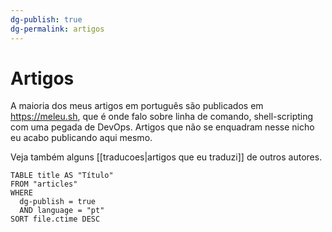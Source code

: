 ```yaml
---
dg-publish: true
dg-permalink: artigos
---
```

# Artigos

A maioria dos meus artigos em português são publicados em <https://meleu.sh>, que é onde falo sobre linha de comando, shell-scripting com uma pegada de DevOps. Artigos que não se enquadram nesse nicho eu acabo publicando aqui mesmo.

Veja também alguns [[traducoes|artigos que eu traduzi]] de outros autores.


```dataview
TABLE title AS "Título"
FROM "articles"
WHERE
  dg-publish = true
  AND language = "pt"
SORT file.ctime DESC
```

